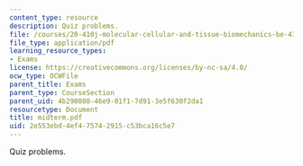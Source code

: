 ```yaml
---
content_type: resource
description: Quiz problems.
file: /courses/20-410j-molecular-cellular-and-tissue-biomechanics-be-410j-spring-2003/2e553ebd4ef475742915c53bca16c5e7_midterm.pdf
file_type: application/pdf
learning_resource_types:
- Exams
license: https://creativecommons.org/licenses/by-nc-sa/4.0/
ocw_type: OCWFile
parent_title: Exams
parent_type: CourseSection
parent_uid: 4b290080-46e9-01f1-7d91-3e5f630f2da1
resourcetype: Document
title: midterm.pdf
uid: 2e553ebd-4ef4-7574-2915-c53bca16c5e7
---
```

Quiz problems.